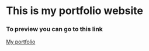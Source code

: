 # This is my portfolio website

<h3> To preview you can go to this link </h3> 

<a href="https://swathisri-website.netlify.app/"> My portfolio </a>
